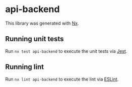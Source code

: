 # api-backend

This library was generated with [Nx](https://nx.dev).

## Running unit tests

Run `nx test api-backend` to execute the unit tests via [Jest](https://jestjs.io).

## Running lint

Run `nx lint api-backend` to execute the lint via [ESLint](https://eslint.org/).
